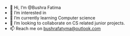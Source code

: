 - 👋 Hi, I’m @Bushra Fatima
- 👀 I’m interested in 
- 🌱 I’m currently learning Computer science 
- 💞️ I’m looking to collaborate on CS related junior projects.
- 📫 Reach me on bushrafatyma@outlook.com

<!---
Bushra-Fatima-CS/Bushra-Fatima-CS is a ✨ special ✨ repository because its `README.md` (this file) appears on your GitHub profile.
You can click the Preview link to take a look at your changes.
--->
